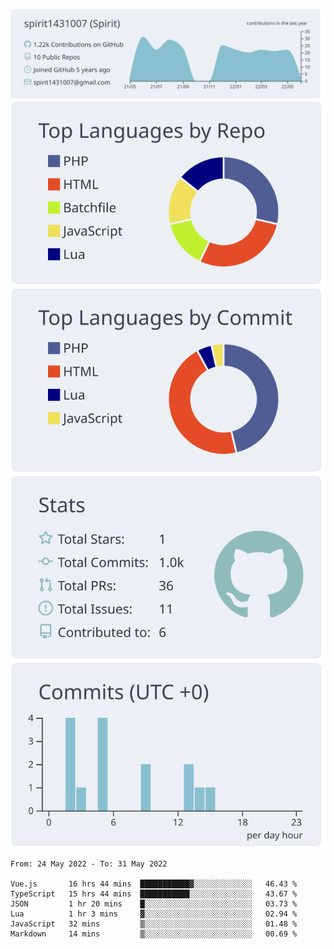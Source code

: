 [![](https://raw.githubusercontent.com/spirit1431007/spirit1431007/master/profile-summary-card-output/nord_bright/0-profile-details.svg)](https://git.io/spiritx)
[![](https://raw.githubusercontent.com/spirit1431007/spirit1431007/master/profile-summary-card-output/nord_bright/1-repos-per-language.svg)](https://git.io/spiritx) [![](https://raw.githubusercontent.com/spirit1431007/spirit1431007/master/profile-summary-card-output/nord_bright/2-most-commit-language.svg)](https://git.io/spiritx)
[![](https://raw.githubusercontent.com/spirit1431007/spirit1431007/master/profile-summary-card-output/nord_bright/3-stats.svg)](https://git.io/spiritx) [![](https://raw.githubusercontent.com/spirit1431007/spirit1431007/master/profile-summary-card-output/nord_bright/4-productive-time.svg)](https://git.io/spiritx)

<!--START_SECTION:waka-->

```text
From: 24 May 2022 - To: 31 May 2022

Vue.js       16 hrs 44 mins  ███████████▓░░░░░░░░░░░░░   46.43 %
TypeScript   15 hrs 44 mins  ███████████░░░░░░░░░░░░░░   43.67 %
JSON         1 hr 20 mins    █░░░░░░░░░░░░░░░░░░░░░░░░   03.73 %
Lua          1 hr 3 mins     ▓░░░░░░░░░░░░░░░░░░░░░░░░   02.94 %
JavaScript   32 mins         ▒░░░░░░░░░░░░░░░░░░░░░░░░   01.48 %
Markdown     14 mins         ▒░░░░░░░░░░░░░░░░░░░░░░░░   00.69 %
```

<!--END_SECTION:waka-->
